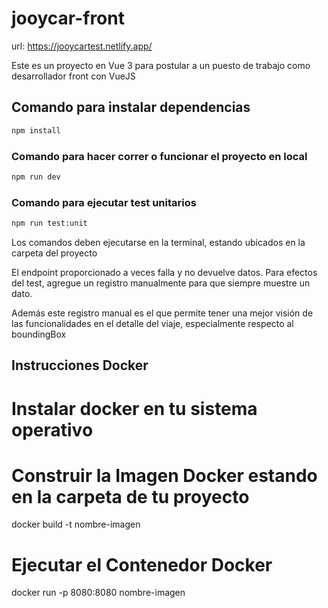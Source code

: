 # jooycar-front

url: https://jooycartest.netlify.app/

Este es un proyecto en Vue 3 para postular a un puesto de trabajo como
desarrollador front con VueJS

## Comando para instalar dependencias

```sh
npm install
```

### Comando para hacer correr o funcionar el proyecto en local

```sh
npm run dev

```

### Comando para ejecutar test unitarios

```sh
npm run test:unit
```

Los comandos deben ejecutarse en la terminal, estando ubicados en la
carpeta del proyecto

El endpoint proporcionado a veces falla y no devuelve datos. Para efectos
del test, agregue un registro manualmente para que siempre muestre un dato.

Además este registro manual es el que permite tener una mejor visión de las
funcionalidades en el detalle del viaje, especialmente respecto al boundingBox

## Instrucciones Docker 

# Instalar docker en tu sistema operativo

# Construir la Imagen Docker estando en la carpeta de tu proyecto
docker build -t nombre-imagen

# Ejecutar el Contenedor Docker
docker run -p 8080:8080 nombre-imagen